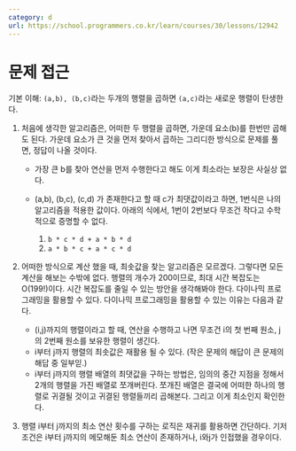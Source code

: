 ```yaml
---
category: d
url: https://school.programmers.co.kr/learn/courses/30/lessons/12942
---
```


# 문제 접근

기본 이해: `(a,b), (b,c)`라는 두개의 행렬을 곱하면 `(a,c)`라는 새로운 행렬이 탄생한다.

1.  처음에 생각한 알고리즘은, 어떠한 두 행렬을 곱하면, 가운데 요소(b)를 한번만 곱해도 된다. 가운데 요소가 큰 것을 먼저 찾아서 곱하는 그리디한 방식으로 문제를 풀면, 정답이 나올 것이다.

    - 가장 큰 b를 찾아 연산을 먼저 수행한다고 해도 이게 최소라는 보장은 사실상 없다.
    - (a,b), (b,c), (c,d) 가 존재한다고 할 때 c가 최댓값이라고 하면, 1번식은 나의 알고리즘을 적용한 값이다. 아래의 식에서, 1번이 2번보다 무조건 작다고 수학적으로 증명할 수 없다.

      1. `b * c * d + a * b * d`
      2. `a * b * c + a * c * d`

2.  어떠한 방식으로 계산 했을 때, 최솟값을 찾는 알고리즘은 모르겠다. 그렇다면 모든 계산을 해보는 수밖에 없다. 행렬의 개수가 200이므로, 최대 시간 복잡도는 O(199!)이다. 시간 복잡도를 줄일 수 있는 방안을 생각해봐야 한다. 다이나믹 프로그래밍을 활용할 수 있다. 다이나믹 프로그래밍을 활용할 수 있는 이유는 다음과 같다.

    - (i,j)까지의 행렬이라고 할 때, 연산을 수행하고 나면 무조건 i의 첫 번째 원소, j의 2번째 원소를 보유한 행렬이 생긴다.
    - i부터 j까지 행렬의 최솟값은 재활용 될 수 있다. (작은 문제의 해답이 큰 문제의 해답 중 일부읻.)
    - i부터 j까지의 행렬 배열의 최댓값을 구하는 방법은, 임의의 중간 지점을 정해서 2개의 행렬을 가진 배열로 쪼개버린다. 쪼개진 배열은 결국에 어떠한 하나의 행렬로 귀결될 것이고 귀결된 행렬들끼리 곱해본다. 그리고 이게 최소인지 확인한다.

3.  행렬 i부터 j까지의 최소 연산 횟수를 구하는 로직은 재귀를 활용하면 간단하다. 기저 조건은 i부터 j까지의 메모해둔 최소 연산이 존재하거나, i와j가 인접했을 경우이다.
